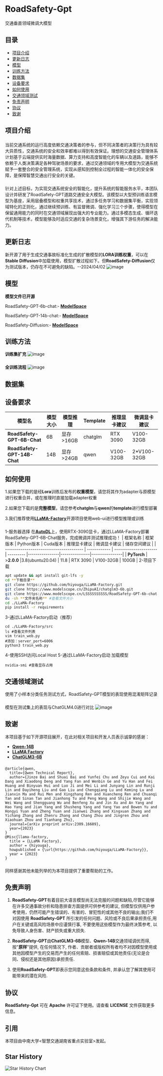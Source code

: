 # RoadSafety-Gpt
交通垂直领域微调大模型

## 目录

- [项目介绍](#项目介绍)
- [更新日志](#更新日志)
- [模型](#模型)
- [训练方法](#训练方法)
- [数据集](#数据集)
- [设备要求](#设备要求)
- [如何使用](#如何使用)
- [交通领域测试](#交通领域测试)
- [免责声明](#免责声明)
- [协议](#协议)
- [致谢](#致谢)


## 项目介绍
###
当前交通系统的运行高度依赖交通决策者的参与，但不同决策者的决策行为具有较大异质性，交通系统的安全和效率都难以得到有效保证。理想的交通安全管理体系计划基于云端提供实时海量数据、算力支持和高度智能化的车辆以及道路，能够不依赖于人类决策满足各种驾驶场景的要求，通过交通领域的专用大模型为交通系统赋予一套整合的安全管理系统，实现从感知到控制全过程的智能一体化的安全保障，是保障智慧交通出行安全的关键。
###
针对上述目标，为实现交通系统安全的智能化，提升系统的智能服务水平，本团队设计并研发了RoadSafety-GPT道路交通安全大模型。该模型以大型预训练语言模型为基座，采用层叠模型和权重共享技术，通过多任务学习和数据集平衡，实现领域特化的正则化，通过继续预训练、有监督微调、强化学习三个步骤，使得模型在保留通用能力的同时在交通领域展现出强大的专业能力。通过多模态生成、循环迭代机制等技术，模型能够及时适应交通的复杂场景变化，增强其下游任务的解决能力。
###
## 更新日志
新开源了用于生成交通事故标准化生成的扩散模型的**LORA训练权重**，可以在**Stable Diffusion**中加载使用，模型扩散过程如下。但**RoadSafety-Diffusion**仅为测试版本，仍存在不可避免的缺陷。--2024/04/02
![image](https://github.com/l-show/RoadSafety-Gpt/blob/main/assets/model9(3).jpeg)
###
## 模型
**模型文件已开源**

RoadSafety-GPT-6b-chat:- [**ModelSpace**](https://modelscope.cn/models/LSSSSSSSSSS/RoadSafety-GPT-6b-chat/files)

RoadSafety-GPT-14b-chat:- [**ModelSpace**](https://modelscope.cn/models/LSSSSSSSSSS/RoadSafety-GPT-14b-chat/files)

RoadSafety-Diffusion:- [**ModelSpace**](https://www.modelscope.cn/models/LSSSSSSSSSS/RoadSafety-Diffusion/files)
###
## 训练方法
**训练集扩充**
![image](https://github.com/l-show/RoadSafety_Gpt-14b/blob/main/assets/%E6%95%B0%E6%8D%AE%E6%89%A9%E5%85%85.png)
###
**全训练流程**
![image](https://github.com/l-show/RoadSafety_Gpt-14b/blob/main/assets/%E8%AE%AD%E7%BB%83%E6%B5%81%E7%A8%8B.png)
###
## 数据集
###
## 设备要求
| 模型名                                   | 模型大小     | 模型推理       | Template  | 推理显卡建议   |  微调显卡建议 |
| ---------------------------------------- | ------------ | --------------- | --------- |----------------|---------------|
| **RoadSafety-GPT-6B-Chat**               | 6B           |显存>16GB        | chatglm   |    RTX 3090    | V100-32GB     |
| **RoadSafety-GPT-14B-Chat**              | 14B          | 显存>24GB       | qwen      |    V100-32GB   | 2*V100-32GB   |

###
## 如何使用
1.如果您下载的是经**Lora**训练后发布的**权重模型**，请您将其作为adapter与原模型进行权重合并，或在推理时直接加载adapter权重

2.如果您下载的是**完整模型**，请您参考**chatglm**与**qwen**的**template**进行模型部署

3.我们推荐使用[**LLaMA-Factory**](https://github.com/hiyouga/LLaMA-Factory)开源项目使用web-ui进行模型推理或训练
###
1-服务器选择
在[**AutoDL**](https://www.autodl.com/)上，使用RTX-3090显卡，通过LLaMA-Factory部署RoadSafety-GPT-6B-Chat服务，完成微调并测试推理成功！
| 框架名称                                  | 框架版本     |  Python版本            | Cuda版本   | 推理显卡建议   |  微调显卡建议   |  储存空间建议  |
| ---------------------------------------- | ------------ | ---------------------- | --------- |----------------|---------------|----------------|
| **PyTorch**                              | >**2.0.0**   |3.8(ubuntu20.04)        |     11.8  |    RTX 3090    | V100-32GB     |    100GB       |
2-项目下载
```bash
apt update && apt install git-lfs -y
cd **下载目录**
git clone https://github.com/hiyouga/LLaMA-Factory.git
git clone https://www.modelscope.cn/ZhipuAI/chatglm3-6b.git
git clone https://www.modelscope.cn/LSSSSSSSSSS/RoadSafety-GPT-6b-chat.git
du -sh **文件夹名称** #查看文件大小
cd ./LLaMA-Factory
pip install -r requirements
```
3-通过LLaMA-Factory启动（推荐）
```
cd ./LLaMA-Factory/src
ls #查看文件列表
vim train_web.py
#添加：server_port=6006
python3 train_web.py
```
4-使用SSH访问Local Host
5-通过LLaMA-Factory启动
加载模型
```
nvidia-smi #查看显存占用
```
###
## 交通领域测试
使用了小样本分类任务测试方式，RoadSafety-GPT模型的表现使用混淆矩阵记录

###
模型在测试集上的表现与ChatGLM4.0进行对比
![image](https://github.com/l-show/RoadSafety_Gpt-14b/blob/main/assets/%E5%AF%B9%E6%AF%94.png)
## 致谢

本项目基于如下开源项目展开，在此对相关项目和开发人员表示诚挚的感谢：

- [**Qwen-14B**](https://github.com/QwenLM/Qwen?tab=readme-ov-file)
- [**LLaMA Factory**](https://github.com/hiyouga/LLaMA-Factory?tab=readme-ov-file)
- [**ChatGLM3-6B**](https://github.com/THUDM/ChatGLM3)
###
```
@article{qwen,
  title={Qwen Technical Report},
  author={Jinze Bai and Shuai Bai and Yunfei Chu and Zeyu Cui and Kai Dang and Xiaodong Deng and Yang Fan and Wenbin Ge and Yu Han and Fei Huang and Binyuan Hui and Luo Ji and Mei Li and Junyang Lin and Runji Lin and Dayiheng Liu and Gao Liu and Chengqiang Lu and Keming Lu and Jianxin Ma and Rui Men and Xingzhang Ren and Xuancheng Ren and Chuanqi Tan and Sinan Tan and Jianhong Tu and Peng Wang and Shijie Wang and Wei Wang and Shengguang Wu and Benfeng Xu and Jin Xu and An Yang and Hao Yang and Jian Yang and Shusheng Yang and Yang Yao and Bowen Yu and Hongyi Yuan and Zheng Yuan and Jianwei Zhang and Xingxuan Zhang and Yichang Zhang and Zhenru Zhang and Chang Zhou and Jingren Zhou and Xiaohuan Zhou and Tianhang Zhu},
  journal={arXiv preprint arXiv:2309.16609},
  year={2023}
}
@Misc{llama-factory,
  title = {LLaMA Factory},
  author = {hiyouga},
  howpublished = {\url{https://github.com/hiyouga/LLaMA-Factory}},
  year = {2023}
}
```
###
同样感谢其他未能列举的为本项目提供了重要帮助的工作。
## 免责声明

1. **RoadSafety-GPT**有着目前大语言模型尚无法克服的问题和缺陷,尽管它能够在许多交通事故分析和隐患排查方面提供可供参考的建议, 但模型仅供用户参考使用，仍然可能产生错误的、有害的、冒犯性的或其他不良的输出;我们不对因使用 **RoadSafety-GPT** 所引发的任何问题、风险或不良后果承担责任,用户在关键或高风险场景中应谨慎行事, 不要使用这些模型作为最终决策参考, 以免导致人身伤害、财产损失或重大损失.

2. **RoadSafety-GPT**由**ChatGLM3-6B**模型、**Qwen-14B**交通领域调优而得, 按"**原样**"提供, 在任何情况下, 作者、贡献者或版权所有者均不对因模型使用或其他因模型产生的交易而产生的任何索赔、损害赔偿或其他责任(无论是合同、侵权还是其他原因)承担责任.

3. 使用**RoadSafety-GPT**即表示您同意这些条款和条件, 并承认您了解其使用可能带来的潜在风险. 

## 协议
**RoadSafety-Gpt** 可在 **Apache** 许可证下使用。请查看 **LICENSE** 文件获取更多信息。
## 引用
本项目由中南大学<智慧交通湖南省重点实验室>发起。
## Star History
![Star History Chart](https://api.star-history.com/svg?repos=l-show/RoadSafety-GPT&type=Date)
